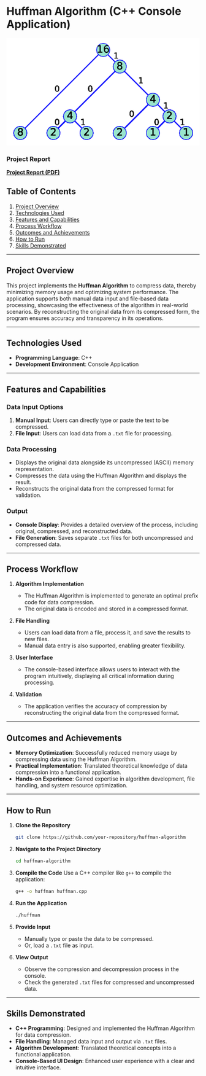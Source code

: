# Huffman Algorithm (C++ Console Application)

![**Workflow Diagram (Image)**](hufffman.png) 

### Project Report
[**Project Report (PDF)**](project-report.pdf)

## Table of Contents

1. [Project Overview](#project-overview)
2. [Technologies Used](#technologies-used)
3. [Features and Capabilities](#features-and-capabilities)
4. [Process Workflow](#process-workflow)
5. [Outcomes and Achievements](#outcomes-and-achievements)
6. [How to Run](#how-to-run)
7. [Skills Demonstrated](#skills-demonstrated)

---

## Project Overview

This project implements the **Huffman Algorithm** to compress data, thereby minimizing memory usage and optimizing system performance. The application supports both manual data input and file-based data processing, showcasing the effectiveness of the algorithm in real-world scenarios. By reconstructing the original data from its compressed form, the program ensures accuracy and transparency in its operations.

---

## Technologies Used

- **Programming Language**: C++
- **Development Environment**: Console Application

---

## Features and Capabilities

### Data Input Options
1. **Manual Input**: Users can directly type or paste the text to be compressed.
2. **File Input**: Users can load data from a `.txt` file for processing.

### Data Processing
- Displays the original data alongside its uncompressed (ASCII) memory representation.
- Compresses the data using the Huffman Algorithm and displays the result.
- Reconstructs the original data from the compressed format for validation.

### Output
- **Console Display**: Provides a detailed overview of the process, including original, compressed, and reconstructed data.
- **File Generation**: Saves separate `.txt` files for both uncompressed and compressed data.

---

## Process Workflow

1. **Algorithm Implementation**
   - The Huffman Algorithm is implemented to generate an optimal prefix code for data compression.
   - The original data is encoded and stored in a compressed format.

2. **File Handling**
   - Users can load data from a file, process it, and save the results to new files.
   - Manual data entry is also supported, enabling greater flexibility.

3. **User Interface**
   - The console-based interface allows users to interact with the program intuitively, displaying all critical information during processing.

4. **Validation**
   - The application verifies the accuracy of compression by reconstructing the original data from the compressed format.

---

## Outcomes and Achievements

- **Memory Optimization**: Successfully reduced memory usage by compressing data using the Huffman Algorithm.
- **Practical Implementation**: Translated theoretical knowledge of data compression into a functional application.
- **Hands-on Experience**: Gained expertise in algorithm development, file handling, and system resource optimization.

---

## How to Run

1. **Clone the Repository**
   ```bash
   git clone https://github.com/your-repository/huffman-algorithm
   ```

2. **Navigate to the Project Directory**
   ```bash
   cd huffman-algorithm
   ```

3. **Compile the Code**
   Use a C++ compiler like `g++` to compile the application:
   ```bash
   g++ -o huffman huffman.cpp
   ```

4. **Run the Application**
   ```bash
   ./huffman
   ```

5. **Provide Input**
   - Manually type or paste the data to be compressed.
   - Or, load a `.txt` file as input.

6. **View Output**
   - Observe the compression and decompression process in the console.
   - Check the generated `.txt` files for compressed and uncompressed data.

---

## Skills Demonstrated

- **C++ Programming**: Designed and implemented the Huffman Algorithm for data compression.
- **File Handling**: Managed data input and output via `.txt` files.
- **Algorithm Development**: Translated theoretical concepts into a functional application.
- **Console-Based UI Design**: Enhanced user experience with a clear and intuitive interface.

